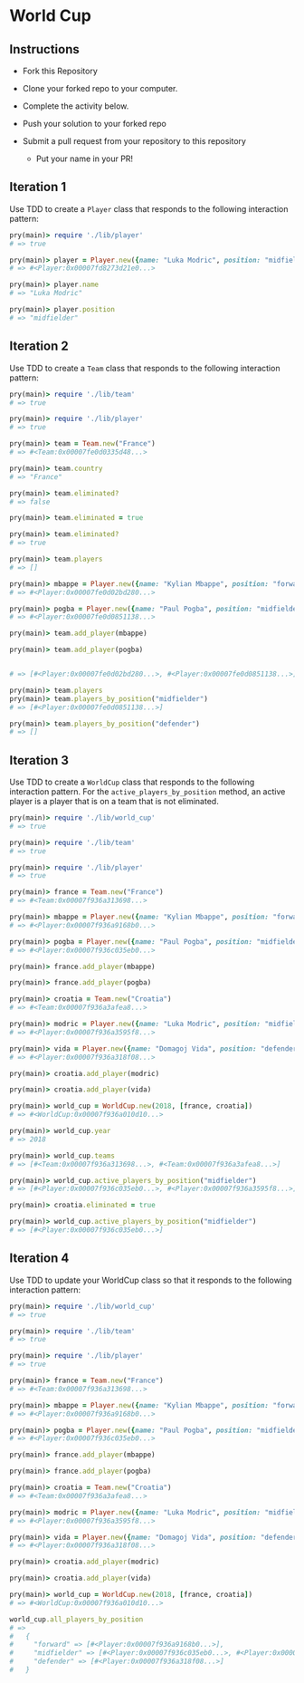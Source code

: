 # World Cup
## Instructions

* Fork this Repository
* Clone your forked repo to your computer.
* Complete the activity below.
* Push your solution to your forked repo
* Submit a pull request from your 
repository to this repository

  * Put your name in your PR!

## Iteration 1
Use TDD to create a `Player` class that
 responds to the following 
 interaction pattern:

```ruby
pry(main)> require './lib/player'
# => true

pry(main)> player = Player.new({name: "Luka Modric", position: "midfielder"})    
# => #<Player:0x00007fd8273d21e0...>

pry(main)> player.name
# => "Luka Modric"

pry(main)> player.position
# => "midfielder"
```

## Iteration 2

Use TDD to create a `Team` class that
 responds to the following interaction pattern:

```ruby
pry(main)> require './lib/team'
# => true

pry(main)> require './lib/player'
# => true

pry(main)> team = Team.new("France")    
# => #<Team:0x00007fe0d0335d48...>

pry(main)> team.country
# => "France"

pry(main)> team.eliminated?
# => false

pry(main)> team.eliminated = true

pry(main)> team.eliminated?
# => true

pry(main)> team.players
# => []

pry(main)> mbappe = Player.new({name: "Kylian Mbappe", position: "forward"})
# => #<Player:0x00007fe0d02bd280...>

pry(main)> pogba = Player.new({name: "Paul Pogba", position: "midfielder"})    
# => #<Player:0x00007fe0d0851138...>

pry(main)> team.add_player(mbappe)

pry(main)> team.add_player(pogba)    


# => [#<Player:0x00007fe0d02bd280...>, #<Player:0x00007fe0d0851138...>]

pry(main)> team.players
pry(main)> team.players_by_position("midfielder")
# => [#<Player:0x00007fe0d0851138...>]

pry(main)> team.players_by_position("defender")
# => []
```

## Iteration 3

Use TDD to create a `WorldCup` class that responds
 to the following interaction pattern.
  For the `active_players_by_position` method,
   an active player is a player that is on a 
   team that is not eliminated.

```ruby
pry(main)> require './lib/world_cup'
# => true

pry(main)> require './lib/team'
# => true

pry(main)> require './lib/player'
# => true

pry(main)> france = Team.new("France")
# => #<Team:0x00007f936a313698...>

pry(main)> mbappe = Player.new({name: "Kylian Mbappe", position: "forward"})    
# => #<Player:0x00007f936a9168b0...>

pry(main)> pogba = Player.new({name: "Paul Pogba", position: "midfielder"})    
# => #<Player:0x00007f936c035eb0...>

pry(main)> france.add_player(mbappe)    

pry(main)> france.add_player(pogba)    

pry(main)> croatia = Team.new("Croatia")    
# => #<Team:0x00007f936a3afea8...>

pry(main)> modric = Player.new({name: "Luka Modric", position: "midfielder"})    
# => #<Player:0x00007f936a3595f8...>

pry(main)> vida = Player.new({name: "Domagoj Vida", position: "defender"})    
# => #<Player:0x00007f936a318f08...>

pry(main)> croatia.add_player(modric)    

pry(main)> croatia.add_player(vida)    

pry(main)> world_cup = WorldCup.new(2018, [france, croatia])    
# => #<WorldCup:0x00007f936a010d10...>

pry(main)> world_cup.year
# => 2018

pry(main)> world_cup.teams
# => [#<Team:0x00007f936a313698...>, #<Team:0x00007f936a3afea8...>]

pry(main)> world_cup.active_players_by_position("midfielder")
# => [#<Player:0x00007f936c035eb0...>, #<Player:0x00007f936a3595f8...>]

pry(main)> croatia.eliminated = true    

pry(main)> world_cup.active_players_by_position("midfielder")
# => [#<Player:0x00007f936c035eb0...>]
```

## Iteration 4

Use TDD to update your WorldCup class so that it responds to the following interaction pattern:

```ruby
pry(main)> require './lib/world_cup'
# => true

pry(main)> require './lib/team'
# => true

pry(main)> require './lib/player'
# => true

pry(main)> france = Team.new("France")
# => #<Team:0x00007f936a313698...>

pry(main)> mbappe = Player.new({name: "Kylian Mbappe", position: "forward"})    
# => #<Player:0x00007f936a9168b0...>

pry(main)> pogba = Player.new({name: "Paul Pogba", position: "midfielder"})    
# => #<Player:0x00007f936c035eb0...>

pry(main)> france.add_player(mbappe)    

pry(main)> france.add_player(pogba)    

pry(main)> croatia = Team.new("Croatia")    
# => #<Team:0x00007f936a3afea8...>

pry(main)> modric = Player.new({name: "Luka Modric", position: "midfielder"})    
# => #<Player:0x00007f936a3595f8...>

pry(main)> vida = Player.new({name: "Domagoj Vida", position: "defender"})    
# => #<Player:0x00007f936a318f08...>

pry(main)> croatia.add_player(modric)    

pry(main)> croatia.add_player(vida)    

pry(main)> world_cup = WorldCup.new(2018, [france, croatia])    
# => #<WorldCup:0x00007f936a010d10...>

world_cup.all_players_by_position
# =>
#   {
#     "forward" => [#<Player:0x00007f936a9168b0...>],
#     "midfielder" => [#<Player:0x00007f936c035eb0...>, #<Player:0x00007f936a3595f8...>],
#     "defender" => [#<Player:0x00007f936a318f08...>]
#   }
```
